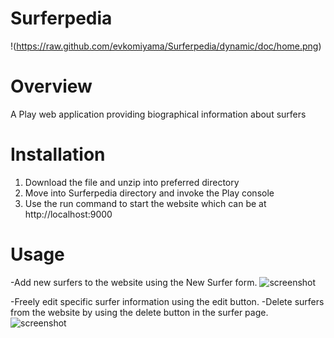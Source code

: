 Surferpedia
===========
!(https://raw.github.com/evkomiyama/Surferpedia/dynamic/doc/home.png)

Overview
===========
A Play web application providing biographical information about surfers


Installation
===========

1. Download the file and unzip into preferred directory
2. Move into Surferpedia directory and invoke the Play console
3. Use the run command to start the website which can be at http://localhost:9000


Usage
==========  
-Add new surfers to the website using the New Surfer form.
![screenshot](https://raw.github.com/evkomiyama/Surferpedia/dynamic/doc/form.png)

-Freely edit specific surfer information using the edit button.
-Delete surfers from the website by using the delete button in the surfer page.
![screenshot](https://raw.github.com/evkomiyama/Surferpedia/dynamic/doc/surfer.png)

 
